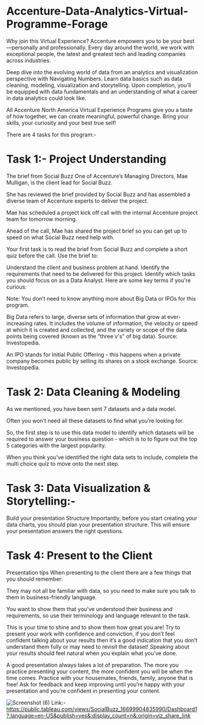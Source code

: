 # Accenture-Data-Analytics-Virtual-Programme-Forage
Why join this Virtual Experience?
Accenture empowers you to be your best—personally and professionally. Every day around the world, we work with exceptional people, the latest and greatest tech and leading companies across industries. 

Deep dive into the evolving world of data from an analytics and visualization perspective with Navigating Numbers. Learn data basics such as data cleaning, modeling, visualization and storytelling. Upon completion, you’ll be equipped with data fundamentals and an understanding of what a career in data analytics could look like.

All Accenture North America Virtual Experience Programs give you a taste of how together, we can create meaningful, powerful change. Bring your skills, your curiosity and your best true self!

There are 4 tasks for this program:-

# Task 1:- Project Understanding
The brief from Social Buzz
One of Accenture’s Managing Directors, Mae Mulligan, is the client lead for Social Buzz.

She has reviewed the brief provided by Social Buzz and has assembled a diverse team of Accenture experts to deliver the project.

Mae has scheduled a project kick off call with the internal Accenture project team for tomorrow morning.

Ahead of the call, Mae has shared the project brief so you can get up to speed on what Social Buzz need help with.

Your first task is to read the brief from Social Buzz and complete a short quiz before the call. Use the brief to:

Understand the client and business problem at hand.
Identify the requirements that need to be delivered for this project.
Identify which tasks you should focus on as a Data Analyst.
Here are some key terms if you're curious: 

Note: You don’t need to know anything more about Big Data or IPOs for this program.

Big Data refers to large, diverse sets of information that grow at ever-increasing rates. It includes the volume of information, the velocity or speed at which it is created and collected, and the variety or scope of the data points being covered (known as the "three v's" of big data). Source: Investopedia.

An IPO stands for Initial Public Offering - this happens when a private company becomes public by selling its shares on a stock exchange. Source: Investopedia.

# Task 2: Data Cleaning & Modeling

As we mentioned, you have been sent 7 datasets and a data model.

Often you won’t need all these datasets to find what you’re looking for.

So, the first step is to use this data model to identify which datasets will be required to answer your business question - which is to to figure out the top 5 categories with the largest popularity.

When you think you’ve identified the right data sets to include, complete the multi choice quiz to move onto the next step.

# Task 3: Data Visualization & Storytelling:-
Build your presentation Structure
Importantly, before you start creating your data charts, you should plan your presentation structure. This will ensure your presentation answers the right questions.

# Task 4: Present to the Client
Presentation tips
When presenting to the client there are a few things that you should remember:

They may not all be familiar with data, so you need to make sure you talk to them in business-friendly language.
 
You want to show them that you’ve understood their business and requirements, so use their terminology and language relevant to the task.
 
This is your time to shine and to show them how great you are! Try to present your work with confidence and conviction, if you don’t feel confident talking about your results then it’s a good indication that you don’t understand them fully or may need to revisit the dataset! Speaking about your results should feel natural when you explain what you’ve done.
 
A good presentation always takes a lot of preparation. The more you practice presenting your content, the more confident you will be when the time comes. Practice with your housemates, friends, family, anyone that is free! Ask for feedback and keep improving until you’re happy with your presentation and you’re confident in presenting your content.

![Screenshot (6)](https://user-images.githubusercontent.com/100423431/205313044-0bb4e397-951c-44a4-afd4-45e6355cc841.png)
Link:- https://public.tableau.com/views/SocialBuzz_16699904835990/Dashboard1?:language=en-US&publish=yes&:display_count=n&:origin=viz_share_link
